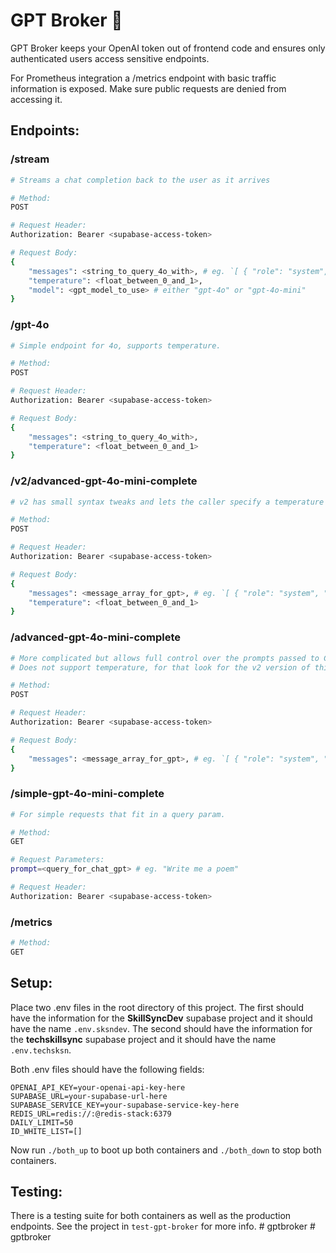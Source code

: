 # GPT Broker 💼

GPT Broker keeps your OpenAI token out of frontend code and ensures only authenticated users access sensitive endpoints.

For Prometheus integration a /metrics endpoint with basic traffic information is exposed. Make sure public requests are denied from accessing it.

## Endpoints:

### /stream
```sh
# Streams a chat completion back to the user as it arrives

# Method:
POST

# Request Header:
Authorization: Bearer <supabase-access-token>

# Request Body:
{
    "messages": <string_to_query_4o_with>, # eg. `[ { "role": "system", "content": "Write me a poem" }, ... ]`
    "temperature": <float_between_0_and_1>,
    "model": <gpt_model_to_use> # either "gpt-4o" or "gpt-4o-mini"
}
```

### /gpt-4o
```sh
# Simple endpoint for 4o, supports temperature.

# Method:
POST

# Request Header:
Authorization: Bearer <supabase-access-token>

# Request Body:
{
    "messages": <string_to_query_4o_with>,
    "temperature": <float_between_0_and_1>
}
```

### /v2/advanced-gpt-4o-mini-complete
```sh
# v2 has small syntax tweaks and lets the caller specify a temperature to pass to gpt

# Method:
POST

# Request Header:
Authorization: Bearer <supabase-access-token>

# Request Body:
{
    "messages": <message_array_for_gpt>, # eg. `[ { "role": "system", "content": "Write me a poem" }, ... ]`
    "temperature": <float_between_0_and_1>
}
```

### /advanced-gpt-4o-mini-complete
```sh
# More complicated but allows full control over the prompts passed to ChatGPT.
# Does not support temperature, for that look for the v2 version of this endpoint.

# Method:
POST

# Request Header:
Authorization: Bearer <supabase-access-token>

# Request Body:
{
    "messages": <message_array_for_gpt>, # eg. `[ { "role": "system", "content": "Write me a poem" }, ... ]`
}
```

### /simple-gpt-4o-mini-complete
```sh
# For simple requests that fit in a query param.

# Method:
GET

# Request Parameters:
prompt=<query_for_chat_gpt> # eg. "Write me a poem"

# Request Header: 
Authorization: Bearer <supabase-access-token>
```

### /metrics
```sh
# Method:
GET
```

## Setup:

Place two .env files in the root directory of this project. The first should have the information for the 
**SkillSyncDev** supabase project and it should have the name `.env.sksndev`. The second should have the 
information for the **techskillsync** supabase project and it should have the name `.env.techsksn`.

Both .env files should have the following fields:
```
OPENAI_API_KEY=your-openai-api-key-here
SUPABASE_URL=your-supabase-url-here
SUPABASE_SERVICE_KEY=your-supabase-service-key-here
REDIS_URL=redis://:@redis-stack:6379
DAILY_LIMIT=50
ID_WHITE_LIST=[]
```

Now run `./both_up` to boot up both containers and `./both_down` to stop both containers.


## Testing:

There is a testing suite for both containers as well as the production endpoints. See the project in `test-gpt-broker` for more info.
#   g p t b r o k e r  
 #   g p t b r o k e r  
 